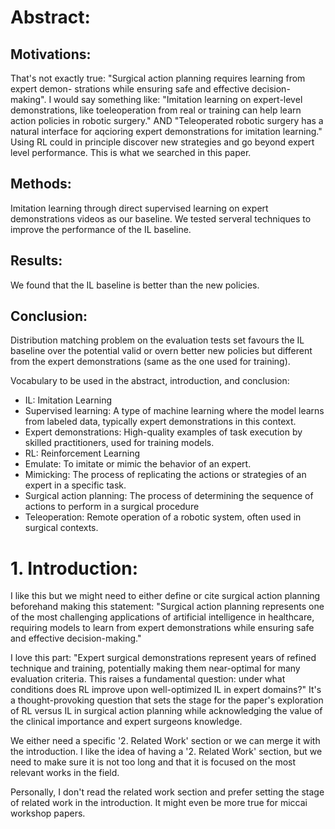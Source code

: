 # Abstract:
## Motivations:
That's not exactly true: "Surgical action planning requires learning from expert demon-
strations while ensuring safe and effective decision-making".
I would say something like: "Imitation learning on expert-level demonstrations, like toeleoperation from real or training can help learn action policies in robotic surgery." AND "Teleoperated robotic surgery has a natural interface for aqcioring expert demonstrations for imitation learning." Using RL could in principle discover new strategies and go beyond expert level performance. This is what we searched in this paper.
## Methods:
Imitation learning through direct supervised learning on expert demonstrations videos as our baseline.
We tested serveral techniques to improve the performance of the IL baseline.
## Results:
We found that the IL baseline is better than the new policies.
## Conclusion:
Distribution matching problem on the evaluation tests set favours the IL baseline over the potential valid or overn better new policies but different from the expert demonstrations (same as the one used for training).


Vocabulary to be used in the abstract, introduction, and conclusion:
- IL: Imitation Learning
- Supervised learning: A type of machine learning where the model learns from labeled data, typically expert demonstrations in this context.
- Expert demonstrations: High-quality examples of task execution by skilled practitioners, used for training models.
- RL: Reinforcement Learning
- Emulate: To imitate or mimic the behavior of an expert.
- Mimicking: The process of replicating the actions or strategies of an expert in a specific task.
- Surgical action planning: The process of determining the sequence of actions to perform in a surgical procedure
- Teleoperation: Remote operation of a robotic system, often used in surgical contexts.


# 1. Introduction:
I like this but we might need to either define or cite surgical action planning beforehand making this statement: "Surgical action planning represents one of the most challenging applications of artificial intelligence in healthcare, requiring models to learn from expert demonstrations while ensuring safe and effective decision-making."

I love this part: "Expert surgical demonstrations represent years of refined technique and training, potentially making them near-optimal for many evaluation criteria. This raises a fundamental question: under what conditions does RL improve upon well-optimized IL in expert domains?" It's a thought-provoking question that sets the stage for the paper's exploration of RL versus IL in surgical action planning while acknowledging the value of the clinical importance and expert surgeons knowledge.

We either need a specific '2. Related Work' section or we can merge it with the introduction. I like the idea of having a '2. Related Work' section, but we need to make sure it is not too long and that it is focused on the most relevant works in the field.

Personally, I don't read the related work section and prefer setting the stage of related work in the introduction. It might even be more true for miccai workshop papers.




